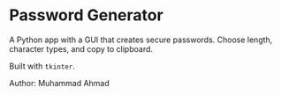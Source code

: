 # Password Generator

A Python app with a GUI that creates secure passwords. Choose length, character types, and copy to clipboard.

Built with `tkinter`.

Author: Muhammad Ahmad
